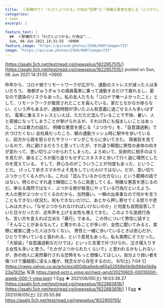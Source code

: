 ```yaml
---
title:  ＜駅構内で＞「わざとぶつかる」行為は“犯罪”だ！明確な悪意を感じる「ぶつかり」を、「自意識過剰」で片づけたくない★3  
categories:
- news
excerpt: |
  
feature_text: |
  ##  ＜駅構内で＞「わざとぶつかる」行為は“...
  Sun, 06 Jun 2021 14:31:55  +0900
feature_image: "https://picsum.photos/2560/600?image=733"
image: "https://picsum.photos/2560/600?image=733"
---
```


[https://asahi.5ch.net/test/read.cgi/newsplus/1622957515/](https://asahi.5ch.net/test/read.cgi/newsplus/1622957515/)
posted on Sun, 06 Jun 2021 14:31:55  +0900

<!--more-->

昨年から、コロナ禍でリモートワークが広がり、通勤のストレスが減った人は多いだろう。 毎朝ぎゅうぎゅうの満員電車に乗って通勤するだけで疲れるし、密なので感染のリスクもあった。私の友人たちも「コロナで唯一よかったこと」として、リモートワークが推奨されたことを喜んでいる。家だとなかなか捗らない、という声もあるが、通勤時間が浮いたぶん有意義に過ごせる人も多いはずだ。 電車に乗るストレスといえば、ただただ混んでいることで不快、暑い、人と密接になってしまうことが挙げられるが、それ以外にも悩ましいことはあった。これは暴力の話だ。 明確な悪意を感じる「ぶつかり」を、「自意識過剰」で片づけたくない 会社員だったころ、朝の通勤ラッシュ時に駅中を歩いていると、前方から肩を怒らせたサラリーマンがこちらに歩いてきた。 両者前を見ているので、共に避けるだろうと思っていたが、すれ違う瞬間に男性の身体の向きが変わって、思い切りぶつかられてしまった。よろめいて、反射的に相手のほうを見たが、謝るどころか振り返りもせずにスタスタと歩いて行く姿に唖然としたのを覚えている。 そして、肝心なのがこういうことが何度もあった、ということだ。 けっして歩きスマホやよそ見をしていたわけではない。だが、思い切りぶつかってくる人がいる。これは「混んでいるから仕方ない」という範疇の話ではない。明らかにすれ違う瞬間にこちらに突進してくる。明確な悪意を感じるのだ。単なる偶然ではなく、ぶつかる側が故意にやっている行為だといえよう。 大人の男がぶつかってくるのだから、当然痛い。一瞬の出来事なので何かを言うこともできない状況だ。何もできないだけに、あとから押し寄せてくる怒りや悲しみは大きい。「なぜぶつかられなければいけないのか」と何度も自問自答していた日々だったが、近年声を上げる女性も増えてきた。 このような迷惑行為も、言い方を変えれば立派な「暴行」である。 この件について男性に話すと「そんなことがあるなんて」と驚かれることが多いが、女性に聞いてみると、実際に被害に遭った人は少なくない。 男性と一緒に歩いているときは安心だが、ひとりで歩いていると狙われる、という意見もあった。私も実際にそうだった。 「大袈裟」「自意識過剰なだけでは」といった言葉で片づけられ、泣き寝入りする女性も多いと思う。「たかがぶつかられたくらいで」と思われるかもしれないが、赤の他人に突然暴行される恐怖をもっと想像してほしい。自分より弱い者を傷つけて優越感に浸る人種が、残念ながら存在するのだ。 6/5(土) 7:04 ![](https://news.yahoo.co.jp/articles/d00dba0edce65a52559b0b0b094e5b9a23a7825e 写真 [https://amd-pctr.c.yimg.jp/r/iwiz-amd/20210605-00010000-qjweb-000-1-view.jpg)](https://amd-pctr.c.yimg.jp/r/iwiz-amd/20210605-00010000-qjweb-000-1-view.jpg)) 1 Egg ★ 2021/06/05(土) 18:03:38.27 [https://asahi.5ch.net/test/read.cgi/newsplus/1622883818/](https://asahi.5ch.net/test/read.cgi/newsplus/1622883818/) 1 Egg ★ 2021/06/05(土) 22:35:55.86 https://asahi.5ch.net/test/read.cgi/newsplus/1622900155/
